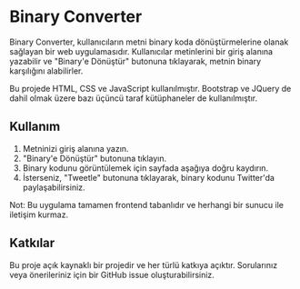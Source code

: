 # Binary Converter

Binary Converter, kullanıcıların metni binary koda dönüştürmelerine olanak sağlayan bir web uygulamasıdır. Kullanıcılar metinlerini bir giriş alanına yazabilir ve "Binary'e Dönüştür" butonuna tıklayarak, metnin binary karşılığını alabilirler.

Bu projede HTML, CSS ve JavaScript kullanılmıştır. Bootstrap ve JQuery de dahil olmak üzere bazı üçüncü taraf kütüphaneler de kullanılmıştır.

## Kullanım

1. Metninizi giriş alanına yazın.
2. "Binary'e Dönüştür" butonuna tıklayın.
3. Binary kodunu görüntülemek için sayfada aşağıya doğru kaydırın.
4. İsterseniz, "Tweetle" butonuna tıklayarak, binary kodunu Twitter'da paylaşabilirsiniz.

Not: Bu uygulama tamamen frontend tabanlıdır ve herhangi bir sunucu ile iletişim kurmaz.

## Katkılar

Bu proje açık kaynaklı bir projedir ve her türlü katkıya açıktır. Sorularınız veya önerileriniz için bir GitHub issue oluşturabilirsiniz.
